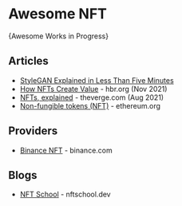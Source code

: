 # Awesome NFT
{Awesome Works in Progress}

## Articles
* [StyleGAN Explained in Less Than Five Minutes](https://nftdesire.io/can-you-sell-an-nft-on-multiple-platforms/)
* [How NFTs Create Value](https://hbr.org/2021/11/how-nfts-create-value) - hbr.org (Nov 2021)
* [NFTs, explained](https://www.theverge.com/22310188/nft-explainer-what-is-blockchain-crypto-art-faq) - theverge.com (Aug 2021)
* [Non-fungible tokens (NFT)](https://ethereum.org/en/nft/) - ethereum.org

## Providers
* [Binance NFT](https://www.binance.com/en/nft) - binance.com

## Blogs
* [NFT School](https://nftschool.dev/) - nftschool.dev

